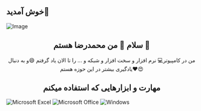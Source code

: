 ##   خوش آمدید👋

![Image](https://github.com/user-attachments/assets/ea6430eb-034a-4dc5-9354-a14502e94f72)

<h2 align="center">  سلام 👋 من محمدرضا هستم 👤 </h2>
<p align="center"> من در کامپیوتر💻  نرم افزار  و سخت افزار و شبکه و ... را تا الان یاد گرفتم 😄و به دنبال  یادگیری بیشتر در این حوزه هستم❤😍 </p>

<h2 align="center"> مهارت و ابزارهایی که استفاده میکنم </h2>

![Microsoft Excel](https://img.shields.io/badge/Microsoft_Excel-217346?style=for-the-badge&logo=microsoft-excel&logoColor=white) ![Microsoft Office](https://img.shields.io/badge/Microsoft_Office-D83B01?style=for-the-badge&logo=microsoft-office&logoColor=white) ![Windows](https://img.shields.io/badge/Windows-0078D6?style=for-the-badge&logo=windows&logoColor=white) 

<h2 align="center"  تماس با من ☎  </h2>
